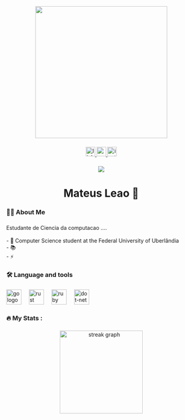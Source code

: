 <div align="center">
  <img height="350" src="https://media1.giphy.com/media/OHWOZo41MJrVsbVyAD/giphy.gif?cid=6c09b95200gtv9gvays93ajjgmfquq7b3pqsar3azq2ztd22&ep=v1_videos_search&rid=giphy.gif&ct=v"  />
</div>

###

<div align="center">
  <a href="https://www.linkedin.com/in/mateus-leao-43a00b360/" target="_blank">
    <img src="https://img.shields.io/static/v1?message=LinkedIn&logo=linkedin&label=&color=0077B5&logoColor=white&labelColor=&style=for-the-badge" height="25" alt="linkedin logo" />
  </a>
  <a href="https://www.youtube.com/seu-canal" target="_blank">
    <img src="https://img.shields.io/static/v1?message=Youtube&logo=youtube&label=&color=FF0000&logoColor=white&labelColor=&style=for-the-badge" height="25" alt="youtube logo" />
  </a>
  <a href="https://www.instagram.com/mateus_leeao/" target="_blank">
    <img src="https://img.shields.io/static/v1?message=Instagram&logo=instagram&label=&color=E4405F&logoColor=white&labelColor=&style=for-the-badge" height="25" alt="instagram logo" />
  </a>
</div>

###

<div align="center">
  <img src="https://visitor-badge.laobi.icu/badge?page_id=maurodesouza.maurodesouza&"  />
</div>

###

<h1 align="center">Mateus Leao 👋</h1>

###

<h3 align="left">👩‍💻  About Me</h3>

###

<p align="left">Estudante de Ciencia da computacao ....<br><br>- 🔭 Computer Science student at the Federal University of Uberlândia <br>- 📚 <br>- ⚡ </p>

###

<h3 align="left">🛠 Language and tools</h3>

###

<div align="left">
  <img src="https://upload.wikimedia.org/wikipedia/pt/thumb/3/30/Java_programming_language_logo.svg/1200px-Java_programming_language_logo.svg.png" height="40" alt="go logo"  />
  <img width="12" />
  <img src="https://w7.pngwing.com/pngs/724/306/png-transparent-c-logo-c-programming-language-icon-letter-c-blue-logo-computer-program-thumbnail.png" height="40" alt="rust logo"  />
  <img width="12" />
  <img src="https://upload.wikimedia.org/wikipedia/commons/thumb/c/c3/Python-logo-notext.svg/1869px-Python-logo-notext.svg.png" height="40" alt="ruby logo"  />
  <img width="12" />
  <img src="https://upload.wikimedia.org/wikipedia/commons/thumb/6/61/HTML5_logo_and_wordmark.svg/512px-HTML5_logo_and_wordmark.svg.png" height="40" alt="dot-net logo"  />
  <img width="12" />
</div>

###

<h3 align="left">🔥   My Stats :</h3>



###

<div align="center">
  <img src="https://streak-stats.demolab.com?user=maurodesouza&locale=en&mode=daily&theme=dark&hide_border=false&border_radius=5&order=3" height="220" alt="streak graph"  />
</div>

###
